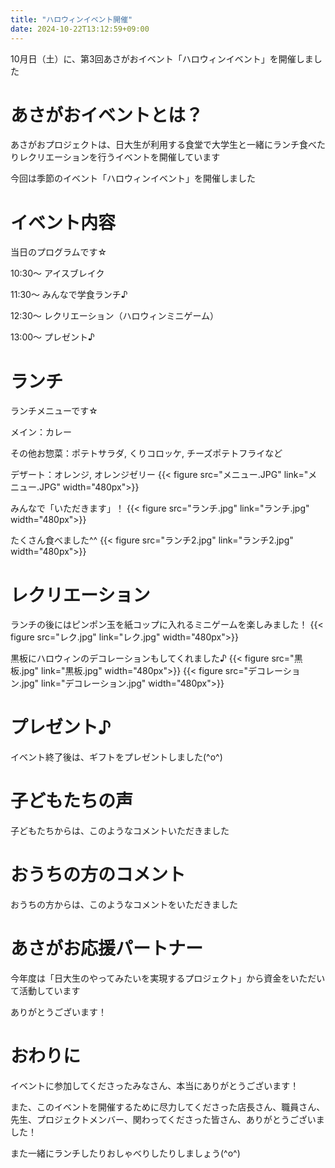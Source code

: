 ```yaml
---
title: "ハロウィンイベント開催"
date: 2024-10-22T13:12:59+09:00
---
```

10月日（土）に、第3回あさがおイベント「ハロウィンイベント」を開催しました
<!--more-->
# あさがおイベントとは？
あさがおプロジェクトは、日大生が利用する食堂で大学生と一緒にランチ食べたりレクリエーションを行うイベントを開催しています

今回は季節のイベント「ハロウィンイベント」を開催しました

# イベント内容
当日のプログラムです☆

10:30〜 アイスブレイク

11:30〜 みんなで学食ランチ♪

12:30〜 レクリエーション（ハロウィンミニゲーム）

13:00〜 プレゼント♪

# ランチ
ランチメニューです☆

メイン：カレー

その他お惣菜：ポテトサラダ, くりコロッケ, チーズポテトフライなど

デザート：オレンジ, オレンジゼリー
{{< figure src="メニュー.JPG" link="メニュー.JPG" width="480px">}}

みんなで「いただきます」！
{{< figure src="ランチ.jpg" link="ランチ.jpg" width="480px">}}

たくさん食べました^^
{{< figure src="ランチ2.jpg" link="ランチ2.jpg" width="480px">}}

# レクリエーション
ランチの後にはピンポン玉を紙コップに入れるミニゲームを楽しみました！
{{< figure src="レク.jpg" link="レク.jpg" width="480px">}}

黒板にハロウィンのデコレーションもしてくれました♪
{{< figure src="黒板.jpg" link="黒板.jpg" width="480px">}}
{{< figure src="デコレーション.jpg" link="デコレーション.jpg" width="480px">}}

# プレゼント♪
イベント終了後は、ギフトをプレゼントしました(^o^)

# 子どもたちの声
子どもたちからは、このようなコメントいただきました

# おうちの方のコメント
おうちの方からは、このようなコメントをいただきました

# あさがお応援パートナー
今年度は「日大生のやってみたいを実現するプロジェクト」から資金をいただいて活動しています

ありがとうございます！

# おわりに
イベントに参加してくださったみなさん、本当にありがとうございます！

また、このイベントを開催するために尽力してくださった店長さん、職員さん、先生、プロジェクトメンバー、関わってくださった皆さん、ありがとうございました！

また一緒にランチしたりおしゃべりしたりしましょう(^o^)